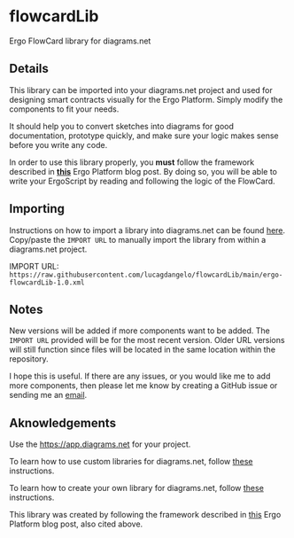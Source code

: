 # flowcardLib
Ergo FlowCard library for diagrams.net

## Details
This library can be imported into your diagrams.net project and used for designing smart contracts visually for the Ergo Platform. Simply modify the components to fit your needs.

It should help you to convert sketches into diagrams for good documentation, prototype quickly, and make sure your logic makes sense before you write any code. 

In order to use this library properly, you **must** follow the framework described in [**this**](https://ergoplatform.org/en/blog/2020_04_29_flow_cards/) Ergo Platform blog post. By doing so, you will be able to write your ErgoScript by reading and following the logic of the FlowCard.

## Importing
Instructions on how to import a library into diagrams.net can be found [here](https://www.diagrams.net/blog/custom-libraries).\
Copy/paste the `IMPORT URL` to manually import the library from within a diagrams.net project.

IMPORT URL: `https://raw.githubusercontent.com/lucagdangelo/flowcardLib/main/ergo-flowcardLib-1.0.xml`

## Notes
New versions will be added if more components want to be added. The `IMPORT URL` provided will be for the most recent version. Older URL versions will still function since files will be located in the same location within the repository.

I hope this is useful. If there are any issues, or you would like me to add more components, then please let me know by creating a GitHub issue or sending me an [email](ldgaetano@protonmail.com).

## Aknowledgements
Use the <https://app.diagrams.net> for your project.

To learn how to use custom libraries for diagrams.net, follow [these](https://www.diagrams.net/blog/custom-libraries) instructions.

To learn how to create your own library for diagrams.net, follow [these](https://jgraph.github.io/drawio-libs/) instructions.

This library was created by following the framework described in [this](https://ergoplatform.org/en/blog/2020_04_29_flow_cards/) Ergo Platform blog post, also cited above.
